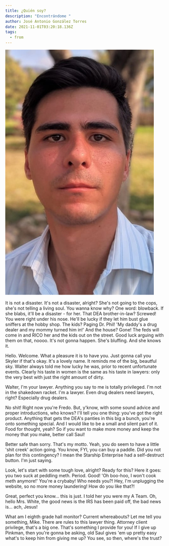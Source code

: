```yaml
---
title: ¿Quién soy?
description: "Encontrándome "
author: José Antonio González Torres
date: 2021-11-01T03:20:18.136Z
tags:
  - from
---
```

![Ugalde](/assets/img-20210415-wa0016.jpg "Manuel")

It is not a disaster. It's not a disaster, alright? She's not going to the cops, she's not telling a living soul. You wanna know why? One word: blowback. If she blabs, it'll be a disaster - for her. That DEA brother-in-law? Screwed! You were right under his nose. He'll be lucky if they let him bust glue sniffers at the hobby shop. The kids? Paging Dr. Phil! 'My daddy's a drug dealer and my mommy turned him in!' And the house? Gone! The feds will come in and RICO her and the kids out on the street. Good luck arguing with them on that, noooo. It's not gonna happen. She's bluffing. And she knows it. 

Hello. Welcome. What a pleasure it is to have you. Just gonna call you Skyler if that's okay. It's a lovely name. It reminds me of the big, beautful sky. Walter always told me how lucky he was, prior to recent unfortunate events. Clearly his taste in women is the same as his taste in lawyers: only the very best with just the right amount of dirty. 

Walter, I'm your lawyer. Anything you say to me is totally privileged. I'm not in the shakedown racket. I'm a lawyer. Even drug dealers need lawyers, right? Especially drug dealers. 

No shit! Right now you're Fredo. But, y'know, with some sound advice and proper introductions, who knows? I'll tell you one thing: you've got the right product. Anything that gets the DEA's panties in this big a bunch, you're onto something special. And I would like to be a small and silent part of it. Food for thought, yeah? So if you want to make more money and keep the money that you make, better call Saul! 

Better safe than sorry. That's my motto. Yeah, you do seem to have a little 'shit creek' action going. You know, FYI, you can buy a paddle. Did you not plan for this contingency? I mean the Starship Enterprise had a self-destruct button. I'm just saying. 

Look, let's start with some tough love, alright? Ready for this? Here it goes: you two suck at peddling meth. Period. Good! 'Oh boo-hoo, I won't cook meth anymore!' You're a crybaby! Who needs you?! Hey, I'm unplugging the website, so no more money laundering! How do you like that?! 

Great, perfect you know... this is just. I told her you were my A Team. Oh, hello Mrs. White, the good news is the IRS has been paid off, the bad news is... ach, Jesus! 

What am I eighth grade hall monitor? Current whereabouts? Let me tell you something, Mike. There are rules to this lawyer thing. Attorney client privilege, that's a big one. That's something I provide for you! If I give up Pinkman, then you're gonna be asking, old Saul gives 'em up pretty easy what's to keep him from giving me up? You see, so then, where's the trust?